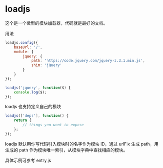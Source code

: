 # loadjs

这个是一个微型的模块加载器，代码就是最好的文档。

用法

```javascript
loadjs.config({
    baseUrl: '/',
    module: {
        jquery: {
            path: 'https://code.jquery.com/jquery-3.3.1.min.js',
            shim: 'jQuery'
        }
    }
});

loadjs('jquery', function($) {
    console.log($);
});
```

loadjs 也支持定义自己的模块

```javascript
loadjs(['deps'], function() {
    return {
        // things you want to expose
    };
});
```

loadjs 默认用你写代码引入模块时的名字作为模块 ID，通过 urlFix 生成 path，用生成的 path 作为模块唯一索引，从模块字典中查找相应的模块。

具体示例可参考 entry.js
